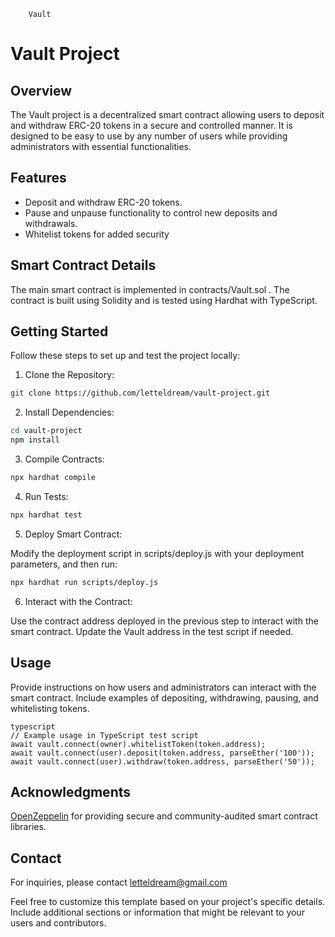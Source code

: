 ```
    Vault
```  

# Vault Project

## Overview
  
The Vault project is a decentralized smart contract allowing users to deposit and withdraw ERC-20 tokens in a secure and controlled manner.
It is designed to be easy to use by any number of users while providing administrators with essential functionalities.
  
## Features

- Deposit and withdraw ERC-20 tokens.
- Pause and unpause functionality to control new deposits and withdrawals.
- Whitelist tokens for added security</li>
  
## Smart Contract Details
  
The main smart contract is implemented in contracts/Vault.sol .
The contract is built using Solidity and is tested using Hardhat with TypeScript.
  
## Getting Started

Follow these steps to set up and test the project locally:
  
1. Clone the Repository:
     
```sh
git clone https://github.com/letteldream/vault-project.git
```

2. Install Dependencies:

```sh
cd vault-project
npm install
```

3. Compile Contracts:

```sh
npx hardhat compile
```

4. Run Tests:

```sh
npx hardhat test
```

5. Deploy Smart Contract:
        
Modify the deployment script in scripts/deploy.js with your deployment parameters, and then run:

```sh
npx hardhat run scripts/deploy.js
```

6. Interact with the Contract:

Use the contract address deployed in the previous step to interact with
the smart contract. Update the Vault address in the test
script if needed.

## Usage
  
Provide instructions on how users and administrators can interact with the
smart contract. Include examples of depositing, withdrawing, pausing, and
whitelisting tokens.

```
typescript
// Example usage in TypeScript test script
await vault.connect(owner).whitelistToken(token.address);
await vault.connect(user).deposit(token.address, parseEther('100'));
await vault.connect(user).withdraw(token.address, parseEther('50'));
```

## Acknowledgments

[OpenZeppelin](https://openzeppelin.com/) for providing secure and community-audited smart contract libraries.

## Contact

For inquiries, please contact [letteldream@gmail.com](mailto:letteldream@gmail.com)

Feel free to customize this template based on your project's specific details. 
Include additional sections or information that might be relevant to your users and contributors.


